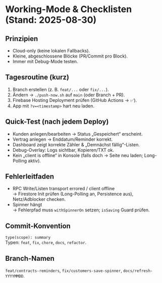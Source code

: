 # Working-Mode & Checklisten (Stand: 2025-08-30)

## Prinzipien
- Cloud-only (keine lokalen Fallbacks).
- Kleine, abgeschlossene Blöcke (PR/Commit pro Block).
- Immer mit Debug-Mode testen.

## Tagesroutine (kurz)
1. Branch erstellen (z. B. `feat/...` oder `fix/...`).
2. Ändern → `./push-now.sh` auf `main` (oder Branch + PR).
3. Firebase Hosting Deployment prüfen (GitHub Actions → ✅).
4. App mit `?v=<timestamp>` hart neu laden.

## Quick-Test (nach jedem Deploy)
- Kunden anlegen/bearbeiten → Status „Gespeichert“ erscheint.
- Vertrag anlegen → Enddatum/Reminder korrekt.
- Dashboard zeigt korrekte Zähler & „Demnächst fällig“-Listen.
- Debug-Overlay: Logs sichtbar, Kopieren/TXT ok.
- Kein „client is offline“ in Konsole (falls doch → Seite neu laden; Long-Polling aktiv).

## Fehlerleitfaden
- RPC Write/Listen transport errored / client offline  
  → Firestore Init prüfen (Long-Polling an, Persistence aus), Netz/Adblocker checken.
- Spinner hängt  
  → Fehlerpfad muss `withSpinnerOn` setzen; `isSaving` Guard prüfen.

## Commit-Konvention
`type(scope): summary`  
Typen: `feat`, `fix`, `chore`, `docs`, `refactor`.

## Branch-Namen
`feat/contracts-reminders`, `fix/customers-save-spinner`, `docs/refresh-YYYYMMDD`.
